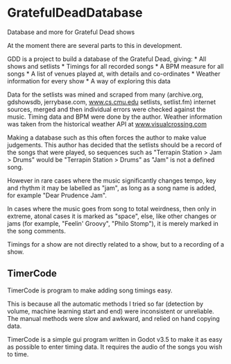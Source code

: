 # GratefulDeadDatabase

Database and more for Grateful Dead shows

At the moment there are several parts to this in development.

GDD is a project to build a database of the Grateful Dead, giving:
	* All shows and setlists
	* Timings for all recorded songs
	* A BPM measure for all songs
	* A list of venues played at, with details and co-ordinates
	* Weather information for every show
	* A way of exploring this data

Data for the setlists was mined and scraped from many (archive.org, gdshowsdb, jerrybase.com, www.cs.cmu.edu setlists, setlist.fm) internet sources, merged and then individual errors were checked against the music.
Timing data and BPM were done by the author.
Weather information was taken from the historical weather API at www.visualcrossing.com

Making a database such as this often forces the author to make value judgements. This author has decided that the setlists should be a record of the songs that were played, so sequences such as "Terrapin Station > Jam > Drums" would be "Terrapin Station > Drums" as "Jam" is not a defined song.

However in rare cases where the music significantly changes tempo, key and rhythm it may be labelled as "jam", as long as a song name is added, for example "Dear Prudence Jam".

In cases where the music goes from song to total weirdness, then only in extreme, atonal cases it is marked as "space", else, like other changes or jams (for example, "Feelin' Groovy", "Philo Stomp"), it is merely marked in the song comments.

Timings for a show are not directly related to a show, but to a recording of a show.


TimerCode
---------

TimerCode is program to make adding song timings easy.

This is because all the automatic methods I tried so far (detection by volume, machine learning start and end) were inconsistent or unreliable. The manual methods were slow and awkward, and relied on hand copying data.

TimerCode is a simple gui program written in Godot v3.5 to make it as easy as possible to enter timing data. It requires the audio of the songs you wish to time.
